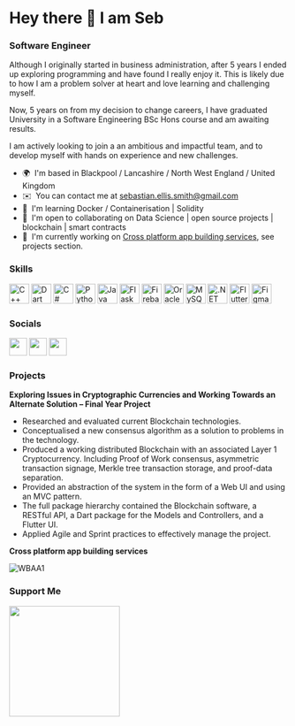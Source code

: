 <!--
**Seb-Smith/Seb-Smith** is a ✨ _special_ ✨ repository because its `README.md` (this file) appears on your GitHub profile.

Here are some ideas to get you started:

- 🔭 I’m currently working on ...
- 🌱 I’m currently learning ...
- 👯 I’m looking to collaborate on ...
- 🤔 I’m looking for help with ...
- 💬 Ask me about ...
- 📫 How to reach me: ...
- 😄 Pronouns: ...
- ⚡ Fun fact: ...
-->

Hey there 👋 I am Seb
====================

### Software Engineer

Although I originally started in business administration, after 5 years I ended up exploring programming and have found I really enjoy it. This is likely due to how I am a problem solver at heart and love learning and challenging myself.

Now, 5 years on from my decision to change careers, I have graduated University in a Software Engineering BSc Hons course and am awaiting results.

I am actively looking to join a an ambitious and impactful team, and to develop myself with hands on experience and new challenges.

* 🌍  I'm based in Blackpool / Lancashire / North West England / United Kingdom
* ✉️  You can contact me at [sebastian.ellis.smith@gmail.com](mailto:sebastian.ellis.smith@gmail.com )
* 🧠  I'm learning Docker / Containerisation | Solidity
* 🤝  I'm open to collaborating on Data Science | open source projects | blockchain | smart contracts
* 🚀  I'm currently working on [Cross platform app building services](http://www.webuildanyapps.com), see projects section.

### Skills

<p align="left">
<a href="https://docs.microsoft.com/en-us/cpp/?view=msvc-170" target="_blank" rel="noreferrer"><img src="https://raw.githubusercontent.com/danielcranney/readme-generator/main/public/icons/skills/cplusplus-colored.svg" width="36" height="36" alt="C++" /></a>
<a href="https://dart.dev/" target="_blank" rel="noreferrer"><img src="https://raw.githubusercontent.com/danielcranney/readme-generator/main/public/icons/skills/dart-colored.svg" width="36" height="36" alt="Dart" /></a>
<a href="https://docs.microsoft.com/en-us/dotnet/csharp/" target="_blank" rel="noreferrer"><img src="https://raw.githubusercontent.com/danielcranney/readme-generator/main/public/icons/skills/csharp-colored.svg" width="36" height="36" alt="C#" /></a>
<a href="https://www.python.org/" target="_blank" rel="noreferrer"><img src="https://raw.githubusercontent.com/danielcranney/readme-generator/main/public/icons/skills/python-colored.svg" width="36" height="36" alt="Python" /></a>
<a href="https://www.oracle.com/java/" target="_blank" rel="noreferrer"><img src="https://raw.githubusercontent.com/danielcranney/readme-generator/main/public/icons/skills/java-colored.svg" width="36" height="36" alt="Java" /></a>
<a href="https://flask.palletsprojects.com/en/2.0.x/" target="_blank" rel="noreferrer"><img src="https://raw.githubusercontent.com/danielcranney/readme-generator/main/public/icons/skills/flask-colored.svg" width="36" height="36" alt="Flask" /></a>
<a href="https://firebase.google.com/" target="_blank" rel="noreferrer"><img src="https://raw.githubusercontent.com/danielcranney/readme-generator/main/public/icons/skills/firebase-colored.svg" width="36" height="36" alt="Firebase" /></a>
<a href="https://www.oracle.com/uk/index.html" target="_blank" rel="noreferrer"><img src="https://raw.githubusercontent.com/danielcranney/readme-generator/main/public/icons/skills/oracle-colored.svg" width="36" height="36" alt="Oracle" /></a>
<a href="https://www.mysql.com/" target="_blank" rel="noreferrer"><img src="https://raw.githubusercontent.com/danielcranney/readme-generator/main/public/icons/skills/mysql-colored.svg" width="36" height="36" alt="MySQL" /></a>
<a href="https://dotnet.microsoft.com/en-us/" target="_blank" rel="noreferrer"><img src="https://raw.githubusercontent.com/danielcranney/readme-generator/main/public/icons/skills/dot-net-colored.svg" width="36" height="36" alt=".NET" /></a>
<a href="https://flutter.dev/" target="_blank" rel="noreferrer"><img src="https://raw.githubusercontent.com/danielcranney/readme-generator/main/public/icons/skills/flutter-colored.svg" width="36" height="36" alt="Flutter" /></a>
<a href="https://www.figma.com/" target="_blank" rel="noreferrer"><img src="https://raw.githubusercontent.com/danielcranney/readme-generator/main/public/icons/skills/figma-colored.svg" width="36" height="36" alt="Figma" /></a>
</p>


### Socials

<p align="left"> <a href="https://www.github.com/Seb-Smith" target="_blank" rel="noreferrer"><img src="https://raw.githubusercontent.com/danielcranney/readme-generator/main/public/icons/socials/github.svg" width="32" height="32" /></a> <a href="https://www.linkedin.com/in/seb-ellis-smith" target="_blank" rel="noreferrer"><img src="https://raw.githubusercontent.com/danielcranney/readme-generator/main/public/icons/socials/linkedin.svg" width="32" height="32" /></a> <a href="https://www.twitter.com/Seb_init" target="_blank" rel="noreferrer"><img src="https://raw.githubusercontent.com/danielcranney/readme-generator/main/public/icons/socials/twitter.svg" width="32" height="32" /></a></p>

### Projects
**Exploring Issues in Cryptographic Currencies and Working Towards an Alternate Solution – Final Year Project**
-	Researched and evaluated current Blockchain technologies.
-	Conceptualised a new consensus algorithm as a solution to problems in the technology.
-	Produced a working distributed Blockchain with an associated Layer 1 Cryptocurrency. Including Proof of Work consensus, asymmetric transaction signage, Merkle tree transaction storage, and proof-data separation.
-	Provided an abstraction of the system in the form of a Web UI and using an MVC pattern.
-	The full package hierarchy contained the Blockchain software, a RESTful API, a Dart package for the Models and Controllers, and a Flutter UI.
-	Applied Agile and Sprint practices to effectively manage the project.

**Cross platform app building services**

![WBAA1](https://user-images.githubusercontent.com/58217015/175095389-68d4640a-9147-4e57-8702-800f8bc24c31.png)

### Support Me

<a href="https://www.buymeacoffee.com/SebES"><img src="https://cdn.buymeacoffee.com/buttons/v2/default-yellow.png" width="200" /></a>
